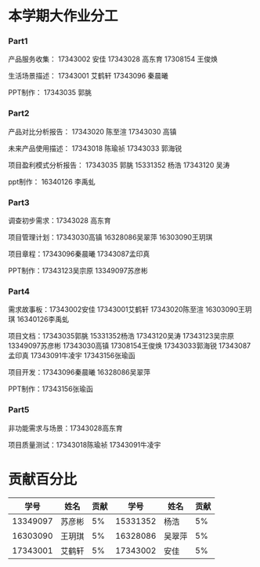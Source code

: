 # 本学期大作业分工

### Part1

产品服务收集： 17343002 安佳 17343028 高东育 17308154 王俊焕

生活场景描述： 17343001 艾鹤轩 17343096 秦晨曦

PPT制作： 17343035 郭脁

### Part2

产品对比分析报告： 17343020 陈至渲 17343030 高镇

未来产品使用描述： 17343018 陈瑜祯 17343033 郭海锐

项目盈利模式分析报告： 17343035 郭脁 15331352 杨浩 17343120 吴涛

ppt制作： 16340126 李禹虬

### Part3

调查初步需求：17343028 高东育

项目管理计划：17343030高镇 16328086吴翠萍 16303090王玥琪

项目章程：17343096秦晨曦 17343087孟印真

PPT制作：17343123吴宗原 13349097苏彦彬

### Part4

需求故事板：17343002安佳 17343001艾鹤轩 17343020陈至渲 16303090王玥琪 16340126李禹虬

项目文档：17343035郭脁 15331352杨浩 17343120吴涛 17343123吴宗原 13349097苏彦彬 17343030高镇 17308154王俊焕 17343033郭海锐 17343087孟印真 17343091牛凌宇 17343156张瑜函

项目开发：17343096秦晨曦 16328086吴翠萍

PPT制作：17343156张瑜函

### Part5

非功能需求与场景：17343028高东育

项目质量测试：17343018陈瑜祯 17343091牛凌宇

# 贡献百分比

学号|姓名|贡献|学号|姓名|贡献
-|-|-|-|-|-
13349097|苏彦彬|5%|15331352|杨浩|5%
16303090|王玥琪|5%|16328086|吴翠萍|5%
17343001|艾鹤轩|5%|17343002|安佳|5%

